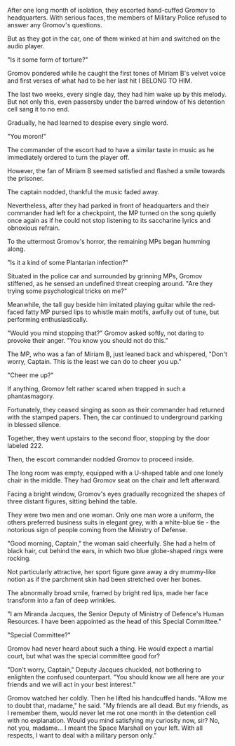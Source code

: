 After one long month of isolation, they escorted hand-cuffed Gromov to headquarters. With serious faces, the members of Military Police refused to answer any Gromov's questions.

But as they got in the car, one of them winked at him and switched on the audio player.

"Is it some form of torture?"

Gromov pondered while he caught the first tones of Miriam B's velvet voice and first verses of what had to be her last hit I BELONG TO HIM.

The last two weeks, every single day, they had him wake up by this melody. But not only this, even passersby under the barred window of his detention cell sang it to no end.

Gradually, he had learned to despise every single word.

"You moron!"

The commander of the escort had to have a similar taste in music as he immediately ordered to turn the player off.

However, the fan of Miriam B seemed satisfied and flashed a smile towards the prisoner.

The captain nodded, thankful the music faded away.

Nevertheless, after they had parked in front of headquarters and their commander had left for a checkpoint, the MP turned on the song quietly once again as if he could not stop listening to its saccharine lyrics and obnoxious refrain.

To the uttermost Gromov's horror, the remaining MPs began humming along.

"Is it a kind of some Plantarian infection?"

Situated in the police car and surrounded by grinning MPs, Gromov stiffened, as he sensed an undefined threat creeping around. "Are they trying some psychological tricks on me?"

Meanwhile, the tall guy beside him imitated playing guitar while the red-faced fatty MP pursed lips to whistle main motifs, awfully out of tune, but performing enthusiastically. 

"Would you mind stopping that?" Gromov asked softly, not daring to provoke their anger. "You know you should not do this."

The MP, who was a fan of Miriam B, just leaned back and whispered, "Don't worry, Captain. This is the least we can do to cheer you up."

"Cheer me up?"

If anything, Gromov felt rather scared when trapped in such a phantasmagory.

Fortunately, they ceased singing as soon as their commander had returned with the stamped papers. Then, the car continued to underground parking in blessed silence.

Together, they went upstairs to the second floor, stopping by the door labeled 222.

Then, the escort commander nodded Gromov to proceed inside.

The long room was empty, equipped with a U-shaped table and one lonely chair in the middle. They had Gromov seat on the chair and left afterward.

Facing a bright window, Gromov's eyes gradually recognized the shapes of three distant figures, sitting behind the table.

They were two men and one woman. Only one man wore a uniform, the others preferred business suits in elegant grey, with a white-blue tie - the notorious sign of people coming from the Ministry of Defense.

"Good morning, Captain," the woman said cheerfully. She had a helm of black hair, cut behind the ears, in which two blue globe-shaped rings were rocking.

Not particularly attractive, her sport figure gave away a dry mummy-like notion as if the parchment skin had been stretched over her bones.

The abnormally broad smile, framed by bright red lips, made her face transform into a fan of deep wrinkles.

"I am Miranda Jacques, the Senior Deputy of Ministry of Defence's Human Resources. I have been appointed as the head of this Special Committee."

"Special Committee?"

Gromov had never heard about such a thing. He would expect a martial court, but what was the special committee good for?

"Don't worry, Captain," Deputy Jacques chuckled, not bothering to enlighten the confused counterpart. "You should know we all here are your friends and we will act in your best interest."

Gromov watched her coldly. Then he lifted his handcuffed hands. "Allow me to doubt that, madame," he said. "My friends are all dead. But my friends, as I remember them, would never let me rot one month in the detention cell with no explanation. Would you mind satisfying my curiosity now, sir? No, not you, madame... I meant the Space Marshall on your left. With all respects, I want to deal with a military person only."